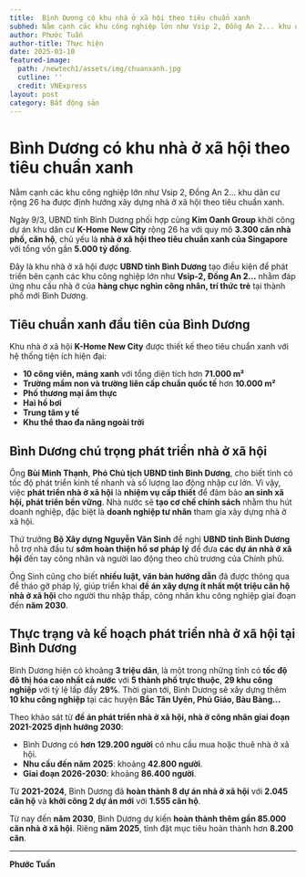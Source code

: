 ```yaml
---
title:  Bình Dương có khu nhà ở xã hội theo tiêu chuẩn xanh 
subhed: Nằm cạnh các khu công nghiệp lớn như Vsip 2, Đồng An 2... khu dân cư rộng 26 ha được định hướng xây dựng nhà ở xã hội theo tiêu chuẩn xanh.
author: Phước Tuấn
author-title: Thực hiện
date: 2025-03-10
featured-image: 
  path: /newtech1/assets/img/chuanxanh.jpg
  cutline: ''
  credit: VNExpress
layout: post
category: Bất động sản
---
```

# Bình Dương có khu nhà ở xã hội theo tiêu chuẩn xanh

Nằm cạnh các khu công nghiệp lớn như Vsip 2, Đồng An 2... khu dân cư rộng 26 ha được định hướng xây dựng nhà ở xã hội theo tiêu chuẩn xanh.

Ngày 9/3, UBND tỉnh Bình Dương phối hợp cùng **Kim Oanh Group** khởi công dự án khu dân cư **K-Home New City** rộng 26 ha với quy mô **3.300 căn nhà phố, căn hộ**, chủ yếu là **nhà ở xã hội theo tiêu chuẩn xanh của Singapore** với tổng vốn gần **5.000 tỷ đồng**.

Đây là khu nhà ở xã hội được **UBND tỉnh Bình Dương** tạo điều kiện để phát triển bên cạnh các khu công nghiệp lớn như **Vsip-2, Đồng An 2...** nhằm đáp ứng nhu cầu nhà ở của **hàng chục nghìn công nhân, trí thức trẻ** tại thành phố mới Bình Dương.

## Tiêu chuẩn xanh đầu tiên của Bình Dương

Khu nhà ở xã hội **K-Home New City** được thiết kế theo tiêu chuẩn xanh với hệ thống tiện ích hiện đại:

- **10 công viên, mảng xanh** với tổng diện tích hơn **71.000 m²**  
- **Trường mầm non và trường liên cấp chuẩn quốc tế** hơn **10.000 m²**  
- **Phố thương mại ẩm thực**  
- **Hai hồ bơi**  
- **Trung tâm y tế**  
- **Khu thể thao đa năng ngoài trời**  

## Bình Dương chú trọng phát triển nhà ở xã hội

Ông **Bùi Minh Thạnh**, **Phó Chủ tịch UBND tỉnh Bình Dương**, cho biết tỉnh có tốc độ phát triển kinh tế nhanh và số lượng lao động nhập cư lớn. Vì vậy, việc **phát triển nhà ở xã hội** là **nhiệm vụ cấp thiết** để đảm bảo **an sinh xã hội, phát triển bền vững**. Nhà nước sẽ **tạo cơ chế chính sách** nhằm thu hút doanh nghiệp, đặc biệt là **doanh nghiệp tư nhân** tham gia xây dựng nhà ở xã hội.

Thứ trưởng **Bộ Xây dựng Nguyễn Văn Sinh** đề nghị **UBND tỉnh Bình Dương** hỗ trợ nhà đầu tư **sớm hoàn thiện hồ sơ pháp lý** để đưa **các dự án nhà ở xã hội** đến tay công nhân và người lao động theo chủ trương của Chính phủ.

Ông Sinh cũng cho biết **nhiều luật, văn bản hướng dẫn** đã được thông qua để tháo gỡ pháp lý, giúp triển khai **đề án xây dựng ít nhất một triệu căn hộ nhà ở xã hội** cho người thu nhập thấp, công nhân khu công nghiệp giai đoạn đến **năm 2030**.

## Thực trạng và kế hoạch phát triển nhà ở xã hội tại Bình Dương

Bình Dương hiện có khoảng **3 triệu dân**, là một trong những tỉnh có **tốc độ đô thị hóa cao nhất cả nước** với **5 thành phố trực thuộc**, **29 khu công nghiệp** với tỷ lệ lấp đầy **29%**. Thời gian tới, Bình Dương sẽ xây dựng thêm **10 khu công nghiệp** tại các huyện **Bắc Tân Uyên, Phú Giáo, Bàu Bàng...**  

Theo khảo sát từ **đề án phát triển nhà ở xã hội, nhà ở công nhân giai đoạn 2021-2025 định hướng 2030**:

- Bình Dương có **hơn 129.200 người** có nhu cầu mua hoặc thuê nhà ở xã hội.  
- **Nhu cầu đến năm 2025**: khoảng **42.800 người**.  
- **Giai đoạn 2026-2030**: khoảng **86.400 người**.  

Từ **2021-2024**, Bình Dương đã **hoàn thành 8 dự án nhà ở xã hội** với **2.045 căn hộ** và **khởi công 2 dự án mới** với **1.555 căn hộ**.  

Từ nay đến **năm 2030**, Bình Dương dự kiến **hoàn thành thêm gần 85.000 căn nhà ở xã hội**. Riêng **năm 2025**, tỉnh đặt mục tiêu hoàn thành hơn **8.200 căn**.

---

**Phước Tuấn**

